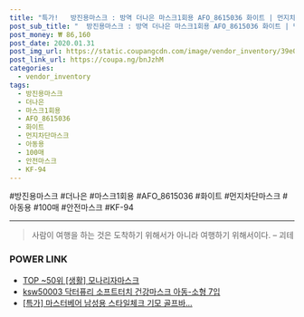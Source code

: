 ```yaml
--- 
title: "특가!   방진용마스크 : 방역 더나은 마스크1회용 AFO_8615036 화이트 | 먼지차단마스크 아동용 100매 안전마스크 KF-94 먼지 소..." 
post_sub_title: "  방진용마스크 : 방역 더나은 마스크1회용 AFO_8615036 화이트 | 먼지차단마스크 아동용 100매 안전마스크 KF-94 먼지 소형대형 먼지마스크 색상 마스크" 
post_money: ₩ 86,160 
post_date: 2020.01.31 
post_img_url: https://static.coupangcdn.com/image/vendor_inventory/39e0/95780a63e8872ff7f85adcb83079c644204d7e6e8833867ba9b12ff2b1a8.jpg 
post_link_url: https://coupa.ng/bnJzhM 
categories: 
  - vendor_inventory 
tags: 
  - 방진용마스크 
  - 더나은 
  - 마스크1회용 
  - AFO_8615036 
  - 화이트 
  - 먼지차단마스크 
  - 아동용 
  - 100매 
  - 안전마스크 
  - KF-94 
--- 
```

  #방진용마스크 #더나은 #마스크1회용 #AFO_8615036 #화이트 #먼지차단마스크 #아동용 #100매 #안전마스크 #KF-94 
<hr> 

> 사람이 여행을 하는 것은 도착하기 위해서가 아니라 여행하기 위해서이다. – 괴테 


### POWER LINK

* <a href="https://blog.naver.com/an0733/221786845622" target="_blank"> TOP ~50위 [생활] 모나리자마스크</a>
* <a href="https://blog.naver.com/fasyy4321/221788902285" target="_blank">ksw50003 닥터퓨리 소프트터치 건강마스크 아동-소형 7입</a>
* <a href="https://blog.naver.com/an0733/221790991347" target="_blank">[특가] 마스터베어 남성용 스타일체크 기모 골프바...</a>
